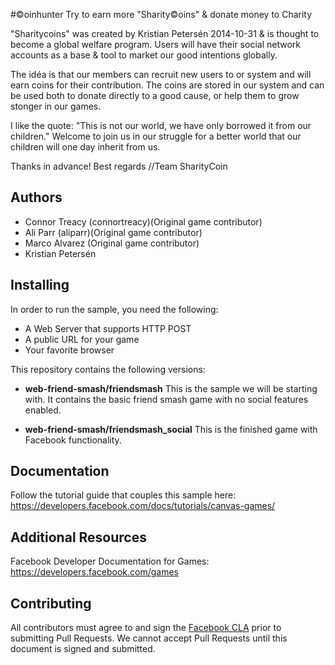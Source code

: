 #©oinhunter
Try to earn more "Sharity©oins" & donate money to Charity

"Sharitycoins" was created by Kristian Petersén 2014-10-31 & is thought to become a global welfare program. Users will have their social network accounts as a base & tool to market our good intentions globally.

The idéa is that our members can recruit new users to or system and will earn coins for their contribution. The coins are stored in our system and can be used both to donate directly to a good cause, or help them to grow stonger in our games.

I like the quote: "This is not our world, we have only borrowed it from our children." Welcome to join us in our struggle for a better world that our children will one day inherit from us.

Thanks in advance! 
Best regards 
//Team SharityCoin 

## Authors

* Connor Treacy (connortreacy)(Original game contributor)
* Ali Parr (aliparr)(Original game contributor)
* Marco Alvarez (Original game contributor)
* Kristian Petersén 

## Installing

In order to run the sample, you need the following:

* A Web Server that supports HTTP POST
* A public URL for your game
* Your favorite browser

This repository contains the following versions:

* **web-friend-smash/friendsmash** This is the sample we will be starting with. It contains the basic friend smash game with no social features enabled.

* **web-friend-smash/friendsmash_social** This is the finished game with Facebook functionality. 

## Documentation

Follow the tutorial guide that couples this sample here: https://developers.facebook.com/docs/tutorials/canvas-games/


## Additional Resources

Facebook Developer Documentation for Games: https://developers.facebook.com/games

## Contributing

All contributors must agree to and sign the [Facebook CLA](https://developers.facebook.com/opensource/cla) prior to submitting Pull Requests. We cannot accept Pull Requests until this document is signed and submitted.

